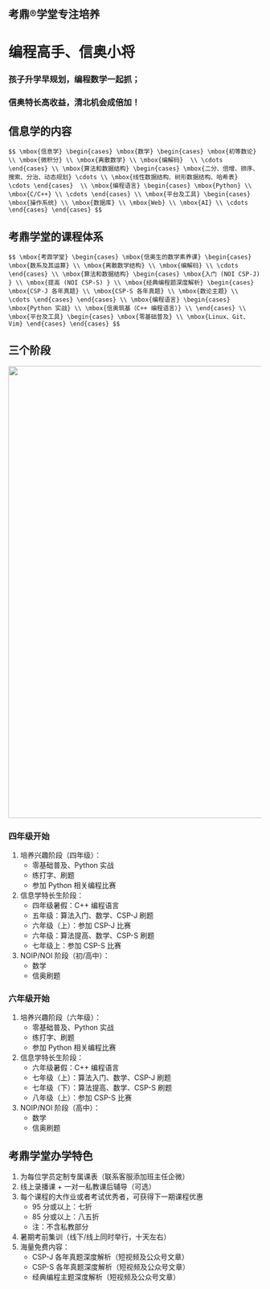 ## 考鼎&reg;学堂专注培养

# <strong>编程高手、信奥小将</strong>

### 孩子升学早规划，编程数学一起抓；
### 信奥特长高收益，清北机会成倍加！

		
## 信息学的内容

`$$
\mbox{信息学}
\begin{cases}
  \mbox{数学}
  \begin{cases}
   \mbox{初等数论} \\
   \mbox{微积分} \\
   \mbox{离散数学} \\
   \mbox{编解码}  \\
   \cdots
  \end{cases} \\
  \mbox{算法和数据结构}
  \begin{cases}
   \mbox{二分、倍增、排序、搜索、分治、动态规划} \cdots \\
   \mbox{线性数据结构、树形数据结构、哈希表} \cdots
  \end{cases}  \\
  \mbox{编程语言}
  \begin{cases}
   \mbox{Python} \\
   \mbox{C/C++} \\
   \cdots
  \end{cases} \\
  \mbox{平台及工具}
  \begin{cases}
   \mbox{操作系统} \\
   \mbox{数据库} \\
   \mbox{Web} \\
   \mbox{AI} \\
   \cdots
  \end{cases}
\end{cases}
$$`

		
## 考鼎学堂的课程体系

`$$
\mbox{考鼎学堂}
\begin{cases}
  \mbox{信奥生的数学素养课}
  \begin{cases}
   \mbox{数系及其运算} \\
   \mbox{离散数学结构} \\
   \mbox{编解码} \\
   \cdots
  \end{cases} \\
  \mbox{算法和数据结构}
  \begin{cases}
   \mbox{入门 (NOI CSP-J) } \\
   \mbox{提高 (NOI CSP-S) } \\
   \mbox{经典编程题深度解析}
     \begin{cases}
      \mbox{CSP-J 各年真题} \\
      \mbox{CSP-S 各年真题} \\
      \mbox{数论主题} \\
      \cdots
     \end{cases}
  \end{cases} \\
  \mbox{编程语言}
  \begin{cases}
   \mbox{Python 实战} \\
   \mbox{信奥筑基（C++ 编程语言）} \\
  \end{cases} \\
  \mbox{平台及工具}
  \begin{cases}
   \mbox{零基础普及} \\
   \mbox{Linux、Git、Vim}
  \end{cases}
\end{cases}
$$`

		
## 三个阶段

<img style="height:900px;width:auto;" src="assets/noi-stages.svg" />

	
### 四年级开始

1. 培养兴趣阶段（四年级）：
   - 零基础普及、Python 实战
   - 练打字、刷题
   - 参加 Python 相关编程比赛
1. 信息学特长生阶段：
   - 四年级暑假：C++ 编程语言
   - 五年级：算法入门、数学、CSP-J 刷题
   - 六年级（上）：参加 CSP-J 比赛
   - 六年级：算法提高、数学、CSP-S 刷题
   - 七年级上：参加 CSP-S 比赛
1. NOIP/NOI 阶段（初/高中）：
   - 数学
   - 信奥刷题

	
### 六年级开始

1. 培养兴趣阶段（六年级）：
   - 零基础普及、Python 实战
   - 练打字、刷题
   - 参加 Python 相关编程比赛
1. 信息学特长生阶段：
   - 六年级暑假：C++ 编程语言
   - 七年级（上）：算法入门、数学、CSP-J 刷题
   - 七年级（下）：算法提高、数学、CSP-S 刷题
   - 八年级（上）：参加 CSP-S 比赛
1. NOIP/NOI 阶段（高中）：
   - 数学
   - 信奥刷题

		
## 考鼎学堂办学特色

1. 为每位学员定制专属课表（联系客服添加班主任企微）
1. 线上录播课 + 一对一私教课后辅导（可选）
1. 每个课程的大作业或者考试优秀者，可获得下一期课程优惠
    - 95 分或以上：七折
    - 85 分或以上：八五折
    - 注：不含私教部分
1. 暑期考前集训（线下/线上同时举行，十天左右）
1. 海量免费内容：
   - CSP-J 各年真题深度解析（短视频及公众号文章）
   - CSP-S 各年真题深度解析（短视频及公众号文章）
   - 经典编程主题深度解析（短视频及公众号文章）

